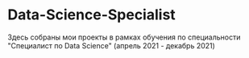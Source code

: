 # Data-Science-Specialist
Здесь собраны мои проекты в рамках обучения по специальности "Специалист по Data Science" (апрель 2021 - декабрь 2021)
